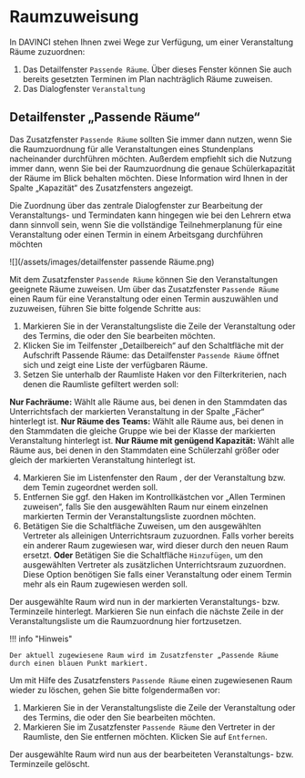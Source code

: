 # Raumzuweisung

In DAVINCI stehen Ihnen zwei Wege zur Verfügung, um einer Veranstaltung Räume zuzuordnen:

1. Das Detailfenster `Passende Räume`. Über dieses Fenster können Sie auch bereits gesetzten Terminen im Plan nachträglich Räume zuweisen.
2. Das Dialogfenster `Veranstaltung`

## Detailfenster „Passende Räume“

Das Zusatzfenster `Passende Räume` sollten Sie immer dann nutzen, wenn Sie die Raumzuordnung für alle Veranstaltungen eines Stundenplans nacheinander durchführen möchten. Außerdem empfiehlt sich die Nutzung immer dann, wenn Sie bei der Raumzuordnung die genaue Schülerkapazität der Räume im Blick behalten möchten. Diese Information wird Ihnen in der Spalte „Kapazität“ des Zusatzfensters angezeigt.

Die Zuordnung über das zentrale Dialogfenster zur Bearbeitung der Veranstaltungs- und Termindaten kann hingegen wie bei den Lehrern etwa dann sinnvoll sein, wenn Sie die vollständige Teilnehmerplanung für eine Veranstaltung oder einen Termin in einem Arbeitsgang durchführen möchten

![](/assets/images/detailfenster passende Räume.png)

Mit dem Zusatzfenster `Passende Räume` können Sie den Veranstaltungen geeignete
Räume zuweisen. Um über das Zusatzfenster `Passende Räume` einen Raum für eine Veranstaltung oder einen Termin auszuwählen und zuzuweisen, führen Sie bitte folgende Schritte aus:

1. Markieren Sie in der Veranstaltungsliste die Zeile der Veranstaltung oder des Termins, die oder den Sie bearbeiten möchten.
2. Klicken Sie im Teilfenster „Detailbereich“ auf den Schaltfläche mit der Aufschrift Passende Räume: das Detailfenster `Passende Räume` öffnet sich und zeigt eine Liste der verfügbaren Räume.
3. Setzen Sie unterhalb der Raumliste Haken vor den Filterkriterien, nach denen die Raumliste
gefiltert werden soll:

**Nur Fachräume:** Wählt alle Räume aus, bei denen in den Stammdaten das Unterrichtsfach der
markierten Veranstaltung in der Spalte „Fächer“ hinterlegt ist.
**Nur Räume des Teams:** Wählt alle Räume aus, bei denen in den Stammdaten die gleiche Gruppe wie bei der Klasse der markierten Veranstaltung hinterlegt ist.
**Nur Räume mit genügend Kapazität:** Wählt alle Räume aus, bei denen in den Stammdaten eine
Schülerzahl größer oder gleich der markierten Veranstaltung hinterlegt ist.

4. Markieren Sie im Listenfenster den Raum , der der Veranstaltung bzw. dem Temin zugeordnet
werden soll.
5. Entfernen Sie ggf. den Haken im Kontrollkästchen vor „Allen Terminen zuweisen“, falls Sie den ausgewählten Raum nur einem einzelnen markierten Termin der Veranstaltungsliste zuordnen
möchten.
6. Betätigen Sie die Schaltfläche Zuweisen, um den ausgewählten Vertreter als alleinigen Unterrichtsraum zuzuordnen. Falls vorher bereits ein anderer Raum zugewiesen war, wird dieser durch den neuen Raum ersetzt. **Oder** Betätigen Sie die Schaltfläche `Hinzufügen`, um den ausgewählten Vertreter als zusätzlichen Unterrichtsraum zuzuordnen. Diese Option benötigen Sie falls einer Veranstaltung oder einem Termin mehr als ein Raum zugewiesen werden soll.

Der ausgewählte Raum wird nun in der markierten Veranstaltungs- bzw. Terminzeile hinterlegt.
Markieren Sie nun einfach die nächste Zeile in der Veranstaltungsliste um die Raumzuordnung hier fortzusetzen.

!!! info "Hinweis"

    Der aktuell zugewiesene Raum wird im Zusatzfenster „Passende Räume durch einen blauen Punkt markiert.

Um mit Hilfe des Zusatzfensters  `Passende Räume` einen zugewiesenen Raum wieder zu löschen, gehen Sie bitte folgendermaßen vor:

1. Markieren Sie in der Veranstaltungsliste die Zeile der Veranstaltung oder des Termins, die oder den Sie bearbeiten möchten.
2. Markieren Sie im Zusatzfenster `Passende Räume` den Vertreter in der Raumliste, den Sie
entfernen möchten. Klicken Sie auf `Entfernen`.

Der ausgewählte Raum wird nun aus der bearbeiteten Veranstaltungs- bzw. Terminzeile gelöscht.
